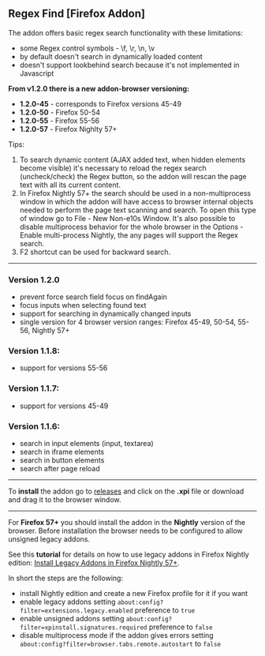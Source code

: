 ## Regex Find [Firefox Addon]

The addon offers basic regex search functionality with these limitations:

- some Regex control symbols - \f, \r, \n, \v
- by default doesn't search in dynamically loaded content
- doesn't support lookbehind search because it's not implemented in Javascript

**From v1.2.0 there is a new addon-browser versioning:**

- **1.2.0-45** - corresponds to Firefox versions 45-49
- **1.2.0-50** - Firefox 50-54
- **1.2.0-55** - Firefox 55-56
- **1.2.0-57** - Firefox Nighlty 57+

Tips:

1. To search dynamic content (AJAX added text, when hidden elements become visible) it's necessary to reload the regex search (uncheck/check) the Regex button, so the addon will rescan the page text with all its current content.
2. In Firefox Nightly 57+ the search should be used in a non-multiprocess window in which the addon will have access to browser internal objects needed to perform the page text scanning and search. To open this type of window go to File - New Non-e10s Window. It's also possible to disable multiprocess behavior for the whole browser in the Options - Enable multi-process Nightly, the any pages will support the Regex search.
3. F2 shortcut can be used for backward search.

---

### Version 1.2.0

- prevent force search field focus on findAgain
- focus inputs when selecting found text
- support for searching in dynamically changed inputs
- single version for 4 browser version ranges: Firefox 45-49, 50-54, 55-56, Nightly 57+

### Version 1.1.8:

- support for versions 55-56

### Version 1.1.7:

- support for versions 45-49

### Version 1.1.6:

- search in input elements (input, textarea)
- search in iframe elements
- search in button elements
- search after page reload

---

To **install** the addon go to [releases](https://github.com/mortalis13/Regex-Find/releases) and click on the **.xpi** file or download and drag it to the browser window.

---

For **Firefox 57+** you should install the addon in the **Nightly** version of the browser. Before installation the browser needs to be configured to allow unsigned legacy addons. 

See this **tutorial** for details on how to use legacy addons in Firefox Nightly edition: [Install Legacy Addons in Firefox Nightly 57+](http://pcadvice.co.nf/blog/install-legacy-addons-in-firefox-57).

In short the steps are the following:

- install Nightly edition and create a new Firefox profile for it if you want
- enable legacy addons setting `about:config?filter=extensions.legacy.enabled` preference to `true`
- enable unsigned addons setting `about:config?filter=xpinstall.signatures.required` preference to `false`
- disable multiprocess mode if the addon gives errors setting `about:config?filter=browser.tabs.remote.autostart` to `false`
